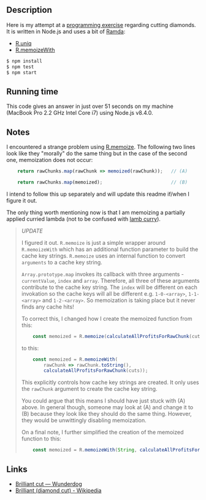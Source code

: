 ## Description

Here is my attempt at a [programming exercise](http://wunder.dog/brilliant-cut) regarding cutting diamonds.
It is written in Node.js and uses a bit of [Ramda](http://ramdajs.com/):

* [R.uniq](http://ramdajs.com/docs/#uniq)
* [R.memoizeWith](http://ramdajs.com/docs/#memoizeWith)

```sh
$ npm install
$ npm test
$ npm start
```

## Running time

This code gives an answer in just over 51 seconds on my machine (MacBook Pro 2.2 GHz Intel Core i7) using Node.js v8.4.0.

## Notes

I encountered a strange problem using [R.memoize](http://ramdajs.com/docs/#memoize).
The following two lines look like they "morally" do the same thing but in the case
of the second one, memoization does not occur:

```js
    return rawChunks.map(rawChunk => memoized(rawChunk));   // (A)
```

```js
    return rawChunks.map(memoized);                         // (B)
```

I intend to follow this up separately and will update this readme if/when I figure it out.

The only thing worth mentioning now is that I am memoizing a partially applied curried lambda
(not to be confused with [lamb curry](https://www.bbcgoodfood.com/recipes/home-style-lamb-curry)).

> *UPDATE*
> 
> I figured it out. `R.memoize` is just a simple wrapper around `R.memoizeWith` which has an additional function parameter to build the cache key strings. `R.memoize` uses an internal function to convert `arguments` to a cache key string.
> 
> `Array.prototype.map` invokes its callback with three arguments - `currentValue`, `index` and `array`. Therefore, all three of these arguments contribute to the cache key string. The `index` will be different on each invokation so the cache keys will all be different e.g. `1-0-<array>`, `1-1-<array>` and `1-2-<array>`. So memoization is taking place but it never finds any cache hits!
> 
> To correct this, I changed how I create the memoized function from this:
> 
> ```js
>     const memoized = R.memoize(calculateAllProfitsForRawChunk(cuts));
> ```
> 
> to this:
> 
> ```js
>     const memoized = R.memoizeWith(
>         rawChunk => rawChunk.toString(),
>         calculateAllProfitsForRawChunk(cuts));
> ```
> 
> This explicitly controls how cache key strings are created. It only uses the `rawChunk` argument
to create the cache key string.
> 
> You could argue that this means I should have just stuck with (A) above. In general though,
someone may look at (A) and change it to (B) because they look like they should do the same
thing. However, they would be unwittingly disabling memoization.
> 
> On a final note, I further simplified the creation of the memoized function to this:
> 
> ```js
>     const memoized = R.memoizeWith(String, calculateAllProfitsForRawChunk(cuts));
> ```

## Links

* [Brilliant cut — Wunderdog](http://wunder.dog/brilliant-cut)
* [Brilliant (diamond cut) - Wikipedia](https://en.wikipedia.org/wiki/Brilliant_(diamond_cut))

